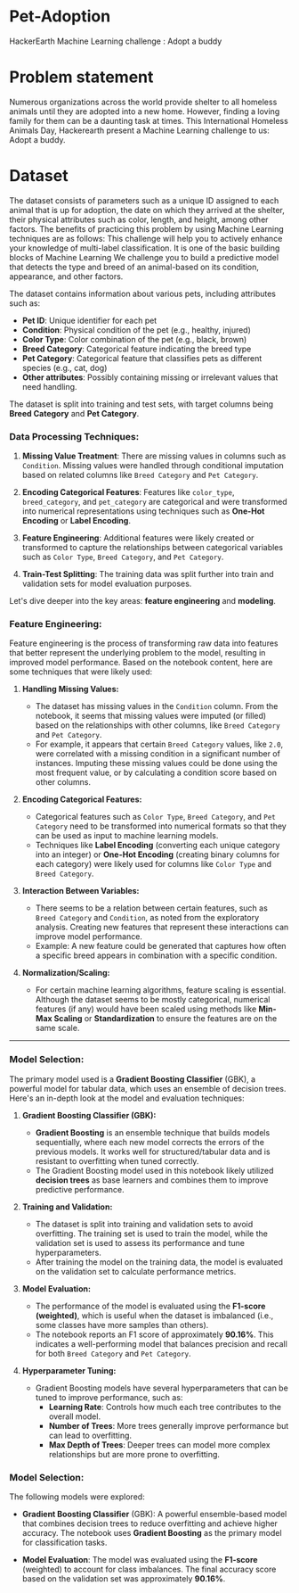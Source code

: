 # Pet-Adoption
HackerEarth Machine Learning challenge :  Adopt a buddy

# Problem statement

Numerous organizations across the world provide shelter to all homeless animals until they are adopted into a new home. However, finding a loving family for them can be a daunting task at times. This International Homeless Animals Day, Hackerearth present a Machine Learning challenge to us: Adopt a buddy.

# Dataset
The dataset consists of parameters such as a unique ID assigned to each animal that is up for adoption, the date on which they arrived at the shelter, their physical attributes such as color, length, and height, among other factors.
The benefits of practicing this problem by using Machine Learning techniques are as follows:
This challenge will help you to actively enhance your knowledge of multi-label classification. It is one of the basic building blocks of Machine Learning
We challenge you to build a predictive model that detects the type and breed of an animal-based on its condition, appearance, and other factors.

The dataset contains information about various pets, including attributes such as:
- **Pet ID**: Unique identifier for each pet
- **Condition**: Physical condition of the pet (e.g., healthy, injured)
- **Color Type**: Color combination of the pet (e.g., black, brown)
- **Breed Category**: Categorical feature indicating the breed type
- **Pet Category**: Categorical feature that classifies pets as different species (e.g., cat, dog)
- **Other attributes**: Possibly containing missing or irrelevant values that need handling.

The dataset is split into training and test sets, with target columns being **Breed Category** and **Pet Category**.

### Data Processing Techniques:
1. **Missing Value Treatment**: There are missing values in columns such as `Condition`. Missing values were handled through conditional imputation based on related columns like `Breed Category` and `Pet Category`.
   
2. **Encoding Categorical Features**: Features like `color_type`, `breed_category`, and `pet_category` are categorical and were transformed into numerical representations using techniques such as **One-Hot Encoding** or **Label Encoding**.

3. **Feature Engineering**: Additional features were likely created or transformed to capture the relationships between categorical variables such as `Color Type`, `Breed Category`, and `Pet Category`.

4. **Train-Test Splitting**: The training data was split further into train and validation sets for model evaluation purposes.

Let's dive deeper into the key areas: **feature engineering** and **modeling**.

### Feature Engineering:
Feature engineering is the process of transforming raw data into features that better represent the underlying problem to the model, resulting in improved model performance. Based on the notebook content, here are some techniques that were likely used:

1. **Handling Missing Values:**
   - The dataset has missing values in the `Condition` column. From the notebook, it seems that missing values were imputed (or filled) based on the relationships with other columns, like `Breed Category` and `Pet Category`.
   - For example, it appears that certain `Breed Category` values, like `2.0`, were correlated with a missing condition in a significant number of instances. Imputing these missing values could be done using the most frequent value, or by calculating a condition score based on other columns.

2. **Encoding Categorical Features:**
   - Categorical features such as `Color Type`, `Breed Category`, and `Pet Category` need to be transformed into numerical formats so that they can be used as input to machine learning models.
   - Techniques like **Label Encoding** (converting each unique category into an integer) or **One-Hot Encoding** (creating binary columns for each category) were likely used for columns like `Color Type` and `Breed Category`.

3. **Interaction Between Variables:**
   - There seems to be a relation between certain features, such as `Breed Category` and `Condition`, as noted from the exploratory analysis. Creating new features that represent these interactions can improve model performance.
   - Example: A new feature could be generated that captures how often a specific breed appears in combination with a specific condition.

4. **Normalization/Scaling:**
   - For certain machine learning algorithms, feature scaling is essential. Although the dataset seems to be mostly categorical, numerical features (if any) would have been scaled using methods like **Min-Max Scaling** or **Standardization** to ensure the features are on the same scale.

---

### Model Selection:

The primary model used is a **Gradient Boosting Classifier** (GBK), a powerful model for tabular data, which uses an ensemble of decision trees. Here's an in-depth look at the model and evaluation techniques:

1. **Gradient Boosting Classifier (GBK):**
   - **Gradient Boosting** is an ensemble technique that builds models sequentially, where each new model corrects the errors of the previous models. It works well for structured/tabular data and is resistant to overfitting when tuned correctly.
   - The Gradient Boosting model used in this notebook likely utilized **decision trees** as base learners and combines them to improve predictive performance.

2. **Training and Validation:**
   - The dataset is split into training and validation sets to avoid overfitting. The training set is used to train the model, while the validation set is used to assess its performance and tune hyperparameters.
   - After training the model on the training data, the model is evaluated on the validation set to calculate performance metrics.

3. **Model Evaluation:**
   - The performance of the model is evaluated using the **F1-score (weighted)**, which is useful when the dataset is imbalanced (i.e., some classes have more samples than others).
   - The notebook reports an F1 score of approximately **90.16%**. This indicates a well-performing model that balances precision and recall for both `Breed Category` and `Pet Category`.

4. **Hyperparameter Tuning:**
   - Gradient Boosting models have several hyperparameters that can be tuned to improve performance, such as:
     - **Learning Rate**: Controls how much each tree contributes to the overall model.
     - **Number of Trees**: More trees generally improve performance but can lead to overfitting.
     - **Max Depth of Trees**: Deeper trees can model more complex relationships but are more prone to overfitting.


### Model Selection:
The following models were explored:
- **Gradient Boosting Classifier** (GBK): A powerful ensemble-based model that combines decision trees to reduce overfitting and achieve higher accuracy. The notebook uses **Gradient Boosting** as the primary model for classification tasks.
  
- **Model Evaluation**: The model was evaluated using the **F1-score** (weighted) to account for class imbalances. The final accuracy score based on the validation set was approximately **90.16%**.


